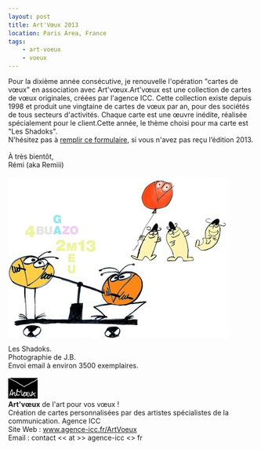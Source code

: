 ```yaml
---
layout: post
title: Art'Vœux 2013
location: Paris Area, France
tags:
    - art-voeux
    - voeux
---
```


Pour la dixième année consécutive, je renouvelle l'opération "cartes de vœux" en association avec Art'vœux.Art'vœux est une collection de cartes de vœux originales, créées par l'agence ICC. Cette collection existe depuis 1998 et produit une vingtaine de cartes de vœux par an, pour des sociétés de tous secteurs d'activités. Chaque carte est une œuvre inédite, réalisée spécialement pour le client.Cette année, le thème choisi pour ma carte est "Les Shadoks".<br />
N'hésitez pas à <a href="http://eepurl.com/cdpOv" hreflang="fr">remplir ce formulaire</a>, si vous n'avez pas reçu l’édition 2013.<br />
<br />
À très bientôt,<br />
Rémi (aka Remiii)<br />
<br />
<img src="/assets/images/blog/ArtVoeux/voeux_2013_001.jpg" alt="" /><br />
Les Shadoks.<br />
Photographie de J.B.<br />
Envoi email à environ 3500 exemplaires.<br />
<br />
<img src="/assets/images/blog/Logos/LogoArtVoeux_1.png" alt="" /><br />
**Art'vœux** de l'art pour vos vœux !<br />
Création de cartes personnalisées par des artistes spécialistes de la communication. Agence ICC<br />
Site Web : <a href="http://www.agence-icc.fr/ArtVoeux/" hreflang="fr">www.agence-icc.fr/ArtVoeux</a><br />
Email : contact << at >> agence-icc <<dot>> fr


